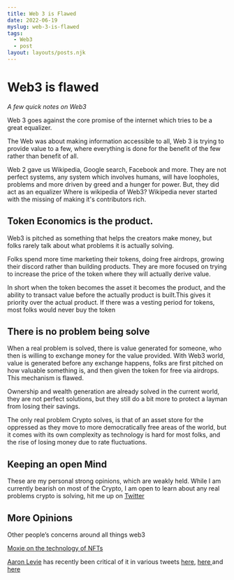 ```yaml
--- 
title: Web 3 is Flawed
date: 2022-06-19
myslug: web-3-is-flawed
tags: 
  - Web3
  - post
layout: layouts/posts.njk
---
```


# Web3 is flawed 

*A few quick notes on Web3*

Web 3 goes against the core promise of the internet which tries to be a great equalizer. 

The Web was about making information accessible to all, Web 3 is trying to provide value to a few, where everything is done for the benefit of the few rather than benefit of all. 

Web 2 gave us Wikipedia, Google search, Facebook and more. They are not perfect systems, any system which involves humans, will have loopholes, problems and more driven by greed and a hunger for power. But, they did act as an equalizer
Where is wikipedia of Web3? Wikipedia never started with the missing of making it's contributors rich. 

## Token Economics is the product.

Web3 is pitched as something that helps the creators make money, but folks rarely talk about what problems it is actually solving. 

Folks spend more time marketing their tokens, doing free airdrops, growing their discord rather than building products. They are more focused on trying to increase the price of the token where they will actually derive value. 

In short when the token becomes the asset it becomes the product, and the ability to transact value before the actually product is built.This gives it priority over the actual product. If there was a vesting period for tokens, most folks would never buy the token 

## There is no problem being solve

When a real problem is solved, there is value generated for someone, who then is willing to exchange money for the value provided. With Web3 world, value is generated before any exchange happens, folks are first pitched on how valuable something is, and then given the token for free via airdrops. This mechanism is flawed. 

Ownership and wealth generation are already solved in the current world, they are not perfect solutions, but they still do a bit more to protect a layman from losing their savings.

The only real problem Crypto solves, is that of an asset store for the oppressed as they move to more democratically free areas of the world, but it comes with its own complexity as technology is hard for most folks, and the rise of losing money due to rate fluctuations. 

## Keeping an open Mind

These are my personal strong opinions, which are weakly held. While I am currently bearish on most of the Crypto, I am open to learn about any real problems crypto is solving, hit me up on [Twitter](https://twitter.com/ravivyas84)

## More Opinions
Other people’s concerns around all things web3

[Moxie on the technology of NFTs](https://moxie.org/2022/01/07/web3-first-impressions.html)

[Aaron Levie](https://twitter.com/levie) has recently been critical of it in various tweets [here](https://twitter.com/levie/status/1538183603510575106?s=21&t=6OwOSnU1tNVTBLTLLEPUjg), [here ](https://twitter.com/levie/status/1538228322290651136?s=21&t=hU494Yb5Ex2nRfbQTeU7Dw) and [here](https://twitter.com/levie/status/1537432154811944966)



